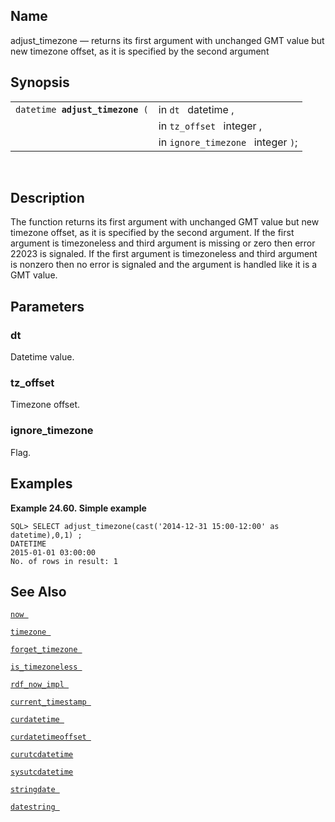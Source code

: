 <div id="fn_adjust_timezone" class="refentry">

<div class="titlepage">

</div>

<div class="refnamediv">

## Name

adjust_timezone — returns its first argument with unchanged GMT value
but new timezone offset, as it is specified by the second argument

</div>

<div class="refsynopsisdiv">

## Synopsis

<div id="fsyn_adjust_timezone" class="funcsynopsis">

|                                      |                                    |
|--------------------------------------|------------------------------------|
| `datetime `**`adjust_timezone`**` (` | in `dt ` datetime ,                |
|                                      | in `tz_offset ` integer ,          |
|                                      | in `ignore_timezone ` integer `)`; |

<div class="funcprototype-spacer">

 

</div>

</div>

</div>

<div id="desc_adjust_timezone" class="refsect1">

## Description

The function returns its first argument with unchanged GMT value but new
timezone offset, as it is specified by the second argument. If the first
argument is timezoneless and third argument is missing or zero then
error 22023 is signaled. If the first argument is timezoneless and third
argument is nonzero then no error is signaled and the argument is
handled like it is a GMT value.

</div>

<div id="params_adjust_timezone" class="refsect1">

## Parameters

<div id="id83471" class="refsect2">

### dt

Datetime value.

</div>

<div id="id83474" class="refsect2">

### tz_offset

Timezone offset.

</div>

<div id="id83477" class="refsect2">

### ignore_timezone

Flag.

</div>

</div>

<div id="examples_adjust_timezone" class="refsect1">

## Examples

<div id="ex_adjust_timezone" class="example">

**Example 24.60. Simple example**

<div class="example-contents">

``` screen
SQL> SELECT adjust_timezone(cast('2014-12-31 15:00-12:00' as datetime),0,1) ;
DATETIME
2015-01-01 03:00:00
No. of rows in result: 1
```

</div>

</div>

  

</div>

<div id="seealso_adjust_timezone" class="refsect1">

## See Also

<a href="fn_now.html" class="link" title="now"><code
class="function">now </code></a>

<a href="fn_timezone.html" class="link" title="timezone"><code
class="function">timezone </code></a>

<a href="fn_forget_timezone.html" class="link"
title="forget_timezone"><code
class="function">forget_timezone </code></a>

<a href="fn_is_timezoneless.html" class="link"
title="is_timezoneless"><code
class="function">is_timezoneless </code></a>

<a href="fn_rdf_now_impl.html" class="link" title="rdf_now_impl"><code
class="function">rdf_now_impl </code></a>

<a href="fn_current_timestamp.html" class="link"
title="current_timestamp"><code
class="function">current_timestamp </code></a>

<a href="fn_curdatetime.html" class="link" title="curdatetime"><code
class="function">curdatetime </code></a>

<a href="fn_curdatetimeoffset.html" class="link"
title="curdatetimeoffset"><code
class="function">curdatetimeoffset </code></a>

<a href="fn_curutcdatetime.html" class="link"
title="curutcdatetime"><code class="function">curutcdatetime </code></a>

<a href="fn_sysutcdatetime.html" class="link"
title="sysutcdatetime"><code class="function">sysutcdatetime </code></a>

<a href="fn_stringdate.html" class="link" title="stringdate"><code
class="function">stringdate </code></a>

<a href="fn_datestring.html" class="link"
title="datestring , datestring_gmt ,"><code
class="function">datestring </code></a>

</div>

</div>
